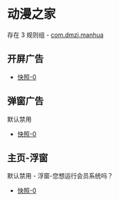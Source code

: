 # 动漫之家

存在 3 规则组 - [com.dmzj.manhua](/src/apps/com.dmzj.manhua.ts)

## 开屏广告

- [快照-0](https://i.gkd.li/import/13542494)

## 弹窗广告

默认禁用

- [快照-0](https://i.gkd.li/import/13542503)

## 主页-浮窗

默认禁用 - 浮窗-您想运行会员系统吗？

- [快照-0](https://i.gkd.li/import/13542506)
